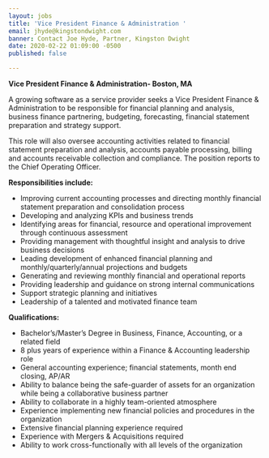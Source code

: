 ```yaml
---
layout: jobs
title: 'Vice President Finance & Administration '
email: jhyde@kingstondwight.com
banner: Contact Joe Hyde, Partner, Kingston Dwight
date: 2020-02-22 01:09:00 -0500
published: false

---
```

**Vice President Finance & Administration- Boston, MA**

A growing software as a service provider seeks a Vice President Finance & Administration to be responsible for financial planning and analysis, business finance partnering, budgeting, forecasting, financial statement preparation and strategy support.

This role will also oversee accounting activities related to financial statement preparation and analysis, accounts payable processing, billing and accounts receivable collection and compliance. The position reports to the Chief Operating Officer.

**Responsibilities include:**

* Improving current accounting processes and directing monthly financial statement preparation and consolidation process
* Developing and analyzing KPIs and business trends
* Identifying areas for financial, resource and operational improvement through continuous assessment
* Providing management with thoughtful insight and analysis to drive business decisions
* Leading development of enhanced financial planning and monthly/quarterly/annual projections and budgets
* Generating and reviewing monthly financial and operational reports
* Providing leadership and guidance on strong internal communications
* Support strategic planning and initiatives
* Leadership of a talented and motivated finance team

**Qualifications:**

* Bachelor’s/Master’s Degree in Business, Finance, Accounting, or a related field
* 8 plus years of experience within a Finance & Accounting leadership role
* General accounting experience; financial statements, month end closing, AP/AR
* Ability to balance being the safe-guarder of assets for an organization while being a collaborative business partner
* Ability to collaborate in a highly team-oriented atmosphere
* Experience implementing new financial policies and procedures in the organization
* Extensive financial planning experience required
* Experience with Mergers & Acquisitions required
* Ability to work cross-functionally with all levels of the organization